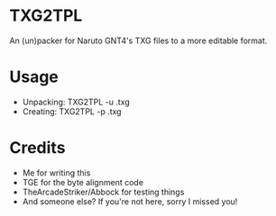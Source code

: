 # TXG2TPL
An (un)packer for Naruto GNT4's TXG files to a more editable format.

# Usage
+ Unpacking: TXG2TPL -u <TXG File>.txg
+ Creating: TXG2TPL -p <Folder Path> <Output Name>.txg

# Credits
+ Me for writing this
+ TGE for the byte alignment code
+ TheArcadeStriker/Abbock for testing things
+ And someone else? If you're not here, sorry I missed you!
